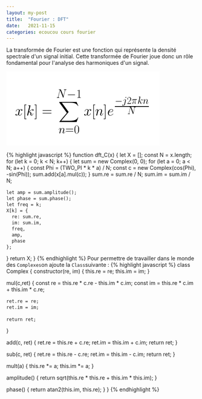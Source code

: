 ```yaml
---
layout: my-post
title:  "Fourier : DFT"
date:   2021-11-15
categories: ecoucou cours fourier
---
```


La transformée de Fourier est une fonction qui représente la densité spectrale d'un signal initial.
Cette transformée de Fourier joue donc un rôle fondamental pour l'analyse des harmoniques d'un signal.


<img src="/images/developpement/fourier_DFT.png"></img>

<div id= "sketch-fourier"> </div>

{% highlight javascript %}
function dft_C(x) {
  let X = [];
  const N = x.length;
  for (let k = 0; k < N; k++) {
    let sum = new Complex(0, 0);
    for (let a = 0; a < N; a++) {
      const Phi = (TWO_PI * k * a) / N;
      const c = new Complex(cos(Phi), -sin(Phi));
      sum.add(x[a].mul(c));
    }
    sum.re = sum.re / N;
    sum.im = sum.im / N;

    let amp = sum.amplitude();
    let phase = sum.phase();
    let freq = k;
    X[k] = {
      re: sum.re,
      im: sum.im,
      freq,
      amp,
      phase
    };
  }
  return X;
}
{% endhighlight %}
Pour permettre de travailler dans le monde des `Complexes`on ajoute la `Class`suivante :
{% highlight javascript %}
class Complex {
  constructor(re, im) {
    this.re = re;
    this.im = im;
  }

  mul(c,ret) {
    const re = this.re * c.re - this.im * c.im;
    const im = this.re * c.im + this.im * c.re;

    ret.re = re;
    ret.im = im;

    return ret;
  }

  add(c, ret) {
    ret.re = this.re + c.re;
    ret.im = this.im + c.im;
    return ret;
  }

  sub(c, ret) {
    ret.re = this.re - c.re;
    ret.im = this.im - c.im;
    return ret;
  }

  mult(a) {
    this.re *= a;
    this.im *= a;
  }

  amplitude() {
    return sqrt(this.re * this.re + this.im * this.im);
  }

  phase() {
    return atan2(this.im, this.re);
  }
}
{% endhighlight %}


<script type="text/javascript" src="https://cdn.jsdelivr.net/npm/p5@1.4.0/lib/p5.min.js"></script>
<script type="text/javascript" src="/developpement/js/fourier2/fourier.js"></script>
<script type="text/javascript" src="/developpement/js/fourier2/sketch.js"></script>
